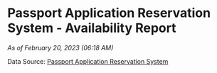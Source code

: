 # Passport Application Reservation System - Availability Report

*As of February 20, 2023 (06:18 AM)*

Data Source: [Passport Application Reservation System](https://eservices.immigration.gov.lk:8443/appointment/pages/reservationApplication.xhtml)
